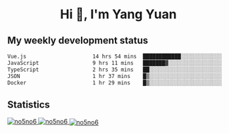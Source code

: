<h1 align="center">Hi 👋, I'm Yang Yuan</h1>


## My weekly development status
<!--START_SECTION:waka-->

```txt
Vue.js                     14 hrs 54 mins  ████████████░░░░░░░░░░░░░   48.61 %
JavaScript                 9 hrs 11 mins   ███████▓░░░░░░░░░░░░░░░░░   30.00 %
TypeScript                 2 hrs 35 mins   ██░░░░░░░░░░░░░░░░░░░░░░░   08.45 %
JSON                       1 hr 37 mins    █▒░░░░░░░░░░░░░░░░░░░░░░░   05.32 %
Docker                     1 hr 29 mins    █▒░░░░░░░░░░░░░░░░░░░░░░░   04.89 %
```

<!--END_SECTION:waka-->

## Statistics
<a href="https://github.com/anuraghazra/github-readme-stats">
  <img src="https://github-readme-stats.vercel.app/api/top-langs/?username=no5no6&theme=dracula" alt="no5no6">
</a>
<a href="https://github.com/anuraghazra/github-readme-stats">
  <img src="https://github-readme-stats.vercel.app/api?username=no5no6&show_icons=true&theme=dracula&line_height=40" alt="no5no6">
</a>
<a href="https://github.com/anuraghazra/github-readme-stats">
  <img align="center" src="https://github-readme-streak-stats.herokuapp.com/?user=no5no6&theme=dracula" alt="no5no6" />
</a>